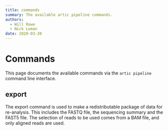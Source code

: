 ```yaml
---
title: commands
summary: The available artic pipeline commands.
authors:
  - Will Rowe
  - Nick Loman
date: 2020-03-30
---
```


# Commands

This page documents the available commands via the `artic pipeline` command line interface.

## export

The export command is used to make a redistributable package of data for
re-analysis. This includes the FASTQ file, the sequencing summary and
the FAST5 file. The selection of reads to be used comes from a BAM
file, and only aligned reads are used.


